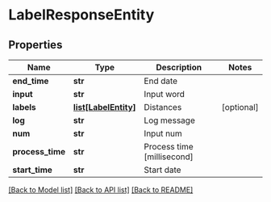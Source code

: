 # LabelResponseEntity

## Properties
Name | Type | Description | Notes
------------ | ------------- | ------------- | -------------
**end_time** | **str** | End date | 
**input** | **str** | Input word | 
**labels** | [**list[LabelEntity]**](LabelEntity.md) | Distances | [optional] 
**log** | **str** | Log message | 
**num** | **str** | Input num | 
**process_time** | **str** | Process time [millisecond] | 
**start_time** | **str** | Start date | 

[[Back to Model list]](../README.md#documentation-for-models) [[Back to API list]](../README.md#documentation-for-api-endpoints) [[Back to README]](../README.md)


